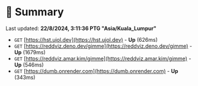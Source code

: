 # 📖 Summary
Last updated: **22/8/2024, 3:11:36 PTG "Asia/Kuala_Lumpur"**

- `GET` [https://hst.ujol.dev](https://hst.ujol.dev) - **Up** (626ms)
- `GET` [https://reddviz.deno.dev/gimme](https://reddviz.deno.dev/gimme) - **Up** (1679ms)
- `GET` [https://reddviz.amar.kim/gimme](https://reddviz.amar.kim/gimme) - **Up** (546ms)
- `GET` [https://dumb.onrender.com](https://dumb.onrender.com) - **Up** (343ms)
